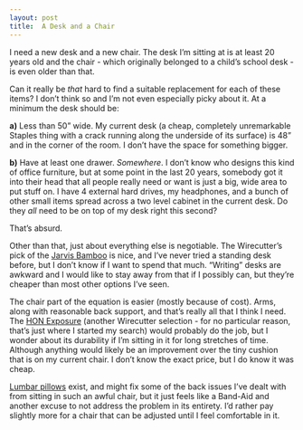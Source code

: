 ```yaml
---
layout: post
title:  A Desk and a Chair
---
```

I need a new desk and a new chair. The desk I&#8217;m sitting at is at least 20 years old and the chair - which originally belonged to a child&#8217;s school desk - is even older than that.

Can it really be _that_ hard to find a suitable replacement for each of these items? I don&#8217;t think so and I&#8217;m not even especially picky about it. At a minimum the desk should be:

**a)** Less than 50&#8221; wide. My current desk (a cheap, completely unremarkable Staples thing with a crack running along the underside of its surface) is 48&#8221; and in the corner of the room. I don&#8217;t have the space for something bigger.

**b)** Have at least one drawer. _Somewhere_. I don&#8217;t know who designs this kind of office furniture, but at some point in the last 20 years, somebody got it into their head that all people really need or want is just a big, wide area to put stuff on. I have 4 external hard drives, my headphones, and a bunch of other small items spread across a two level cabinet in the current desk. Do they _all_ need to be on top of my desk right this second?

That&#8217;s absurd.

Other than that, just about everything else is negotiable. The Wirecutter&#8217;s pick of the [Jarvis Bamboo][] is nice, and I&#8217;ve never tried a standing desk before, but I don&#8217;t know if I want to spend that much. &#8220;Writing&#8221; desks are awkward and I would like to stay away from that if I possibly can, but they&#8217;re cheaper than most other options I&#8217;ve seen.

[Jarvis Bamboo]: https://www.fully.com/standing-desks/jarvis/jarvis-adjustable-height-desk-bamboo.html

The chair part of the equation is easier (mostly because of cost). Arms, along with reasonable back support, and that&#8217;s really all that I think I need. The [HON Exposure][] (another Wirecutter selection - for no particular reason, that&#8217;s just where I started my search) would probably do the job, but I wonder about its durability if I&#8217;m sitting in it for long stretches of time. Although anything would likely be an improvement over the tiny cushion that is on my current chair. I don&#8217;t know the exact price, but I do know it was cheap.

[HON Exposure]: https://www.amazon.com/dp/B00HFT9KI2

[Lumbar pillows][] exist, and might fix some of the back issues I&#8217;ve dealt with from sitting in such an awful chair, but it just feels like a Band-Aid and another excuse to not address the problem in its entirety. I&#8217;d rather pay slightly more for a chair that can be adjusted until I feel comfortable in it.

[Lumbar pillows]: https://www.google.com/search?ei=GWDaWvzGK8Ps5gLpp6jYAg&q=lumbar+pillow&oq=lumbar+pillow&gs_l=psy-ab.12...0.0.0.4130.0.0.0.0.0.0.0.0..0.0....0...1..64.psy-ab..0.0.0....0.ONoCeX0WODA
